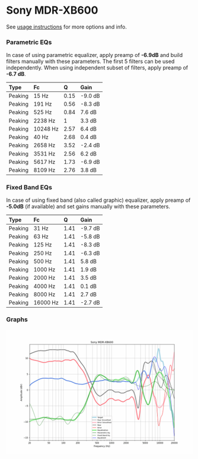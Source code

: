 # Sony MDR-XB600
See [usage instructions](https://github.com/jaakkopasanen/AutoEq#usage) for more options and info.

### Parametric EQs
In case of using parametric equalizer, apply preamp of **-6.9dB** and build filters manually
with these parameters. The first 5 filters can be used independently.
When using independent subset of filters, apply preamp of **-6.7 dB**.

| Type    | Fc       |    Q | Gain    |
|:--------|:---------|:-----|:--------|
| Peaking | 15 Hz    | 0.15 | -9.0 dB |
| Peaking | 191 Hz   | 0.56 | -8.3 dB |
| Peaking | 525 Hz   | 0.84 | 7.6 dB  |
| Peaking | 2238 Hz  | 1    | 3.3 dB  |
| Peaking | 10248 Hz | 2.57 | 6.4 dB  |
| Peaking | 40 Hz    | 2.68 | 0.4 dB  |
| Peaking | 2658 Hz  | 3.52 | -2.4 dB |
| Peaking | 3531 Hz  | 2.56 | 6.2 dB  |
| Peaking | 5617 Hz  | 1.73 | -6.9 dB |
| Peaking | 8109 Hz  | 2.76 | 3.8 dB  |

### Fixed Band EQs
In case of using fixed band (also called graphic) equalizer, apply preamp of **-5.0dB**
(if available) and set gains manually with these parameters.

| Type    | Fc       |    Q | Gain    |
|:--------|:---------|:-----|:--------|
| Peaking | 31 Hz    | 1.41 | -9.7 dB |
| Peaking | 63 Hz    | 1.41 | -5.8 dB |
| Peaking | 125 Hz   | 1.41 | -8.3 dB |
| Peaking | 250 Hz   | 1.41 | -6.3 dB |
| Peaking | 500 Hz   | 1.41 | 5.8 dB  |
| Peaking | 1000 Hz  | 1.41 | 1.9 dB  |
| Peaking | 2000 Hz  | 1.41 | 3.5 dB  |
| Peaking | 4000 Hz  | 1.41 | 0.1 dB  |
| Peaking | 8000 Hz  | 1.41 | 2.7 dB  |
| Peaking | 16000 Hz | 1.41 | -2.7 dB |

### Graphs
![](./Sony%20MDR-XB600.png)